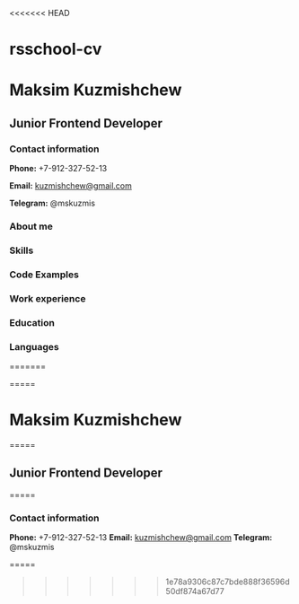 <<<<<<< HEAD
# rsschool-cv

# **Maksim Kuzmishchew**

## **Junior Frontend Developer**

### **Contact information**

**Phone:** +7-912-327-52-13

**Email:** kuzmishchew@gmail.com

**Telegram:** @mskuzmis

### **About me**

### **Skills**

### **Code Examples**

### **Work experience**

### **Education**

### **Languages**
=======

=====
# **Maksim Kuzmishchew**
=====
## **Junior Frontend Developer**
=====
### **Contact information**

**Phone:** +7-912-327-52-13
**Email:** kuzmishchew@gmail.com
**Telegram:** @mskuzmis

=====
>>>>>>> 1e78a9306c87c7bde888f36596d50df874a67d77
